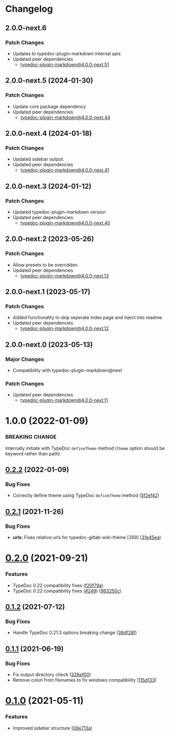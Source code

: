 # Changelog

## 2.0.0-next.6

### Patch Changes

- Updates to typedoc-plugin-markdown internal apis
- Updated peer dependencies
  - typedoc-plugin-markdown@4.0.0-next.51

## 2.0.0-next.5 (2024-01-30)

### Patch Changes

- Update core package dependency
- Updated peer dependencies
  - typedoc-plugin-markdown@4.0.0-next.44

## 2.0.0-next.4 (2024-01-18)

### Patch Changes

- Updated sidebar output.
- Updated peer dependencies
  - typedoc-plugin-markdown@4.0.0-next.41

## 2.0.0-next.3 (2024-01-12)

### Patch Changes

- Updated typedoc-plugin-markdown version
- Updated peer dependencies
  - typedoc-plugin-markdown@4.0.0-next.40

## 2.0.0-next.2 (2023-05-26)

### Patch Changes

- Allow presets to be overridden.
- Updated peer dependencies
  - typedoc-plugin-markdown@4.0.0-next.13

## 2.0.0-next.1 (2023-05-17)

### Patch Changes

- Added functionality to skip seperate index page and inject into readme.
- Updated peer dependencies
  - typedoc-plugin-markdown@4.0.0-next.12

## 2.0.0-next.0 (2023-05-13)

### Major Changes

- Compatibility with typedoc-plugin-markdown@next

### Patch Changes

- Updated peer dependencies
  - typedoc-plugin-markdown@4.0.0-next.11

# 1.0.0 (2022-01-09)

### BREAKING CHANGE

Internally initiate with TypeDoc `defineTheme` method (`theme` option should be keyword rather than path)

## [0.2.2](https://github.com/tgreyuk/typedoc-plugin-markdown/compare/typedoc-gitlab-wiki-theme@0.2.1...typedoc-gitlab-wiki-theme@0.2.2) (2022-01-09)

### Bug Fixes

- Correctly define theme using TypeDoc `defineTheme` method ([5f2ef42](https://github.com/tgreyuk/typedoc-plugin-markdown/commit/5f2ef422aa1bcce0698e4b923682dbb106730f45))

## [0.2.1](https://github.com/tgreyuk/typedoc-plugin-markdown/compare/typedoc-gitlab-wiki-theme@0.2.0...typedoc-gitlab-wiki-theme@0.2.1) (2021-11-26)

### Bug Fixes

- **urls:** Fixes relative urls for typedoc-gitlab-wiki-theme [269] ([31e45ea](https://github.com/tgreyuk/typedoc-plugin-markdown/commit/31e45ea5b996bf15a69b3a903fd51669d82a88e9))

# [0.2.0](https://github.com/tgreyuk/typedoc-plugin-markdown/compare/typedoc-gitlab-wiki-theme@0.1.2...typedoc-gitlab-wiki-theme@0.2.0) (2021-09-21)

### Features

- TypeDoc 0.22 compatibility fixes ([f20f79a](https://github.com/tgreyuk/typedoc-plugin-markdown/commit/f20f79ab3c018c69bf67a2e8969880e53a2c6270))
- TypeDoc 0.22 compatibility fixes ([#249](https://github.com/tgreyuk/typedoc-plugin-markdown/issues/249)) ([963250c](https://github.com/tgreyuk/typedoc-plugin-markdown/commit/963250cbe0b12bc3f413b5138d6d4e33ad2a6353))

## [0.1.2](https://github.com/tgreyuk/typedoc-plugin-markdown/compare/typedoc-gitlab-wiki-theme@0.1.1...typedoc-gitlab-wiki-theme@0.1.2) (2021-07-12)

### Bug Fixes

- Handle TypeDoc 0.21.3 options breaking change ([38df28f](https://github.com/tgreyuk/typedoc-plugin-markdown/commit/38df28f4ef6821c097d4ac3145984d57fad2e8a8))

## [0.1.1](https://github.com/tgreyuk/typedoc-plugin-markdown/compare/typedoc-gitlab-wiki-theme@0.1.0...typedoc-gitlab-wiki-theme@0.1.1) (2021-06-19)

### Bug Fixes

- Fix output directory check ([328ef00](https://github.com/tgreyuk/typedoc-plugin-markdown/commit/328ef00e50da988f62201c9a91548e909699c587))
- Remove colon from filenames to fix windows compatibility ([115d133](https://github.com/tgreyuk/typedoc-plugin-markdown/commit/115d133d296e6a7e8ceb7b46b6c88f2dbb7ee7d1))

# [0.1.0](https://github.com/tgreyuk/typedoc-plugin-markdown/compare/typedoc-gitlab-wiki-theme@0.0.1...typedoc-gitlab-wiki-theme@0.1.0) (2021-05-11)

### Features

- Improved sidebar structure ([09e713a](https://github.com/tgreyuk/typedoc-plugin-markdown/commit/09e713a4731fc3effceaf720bdefdba0c398d608))
